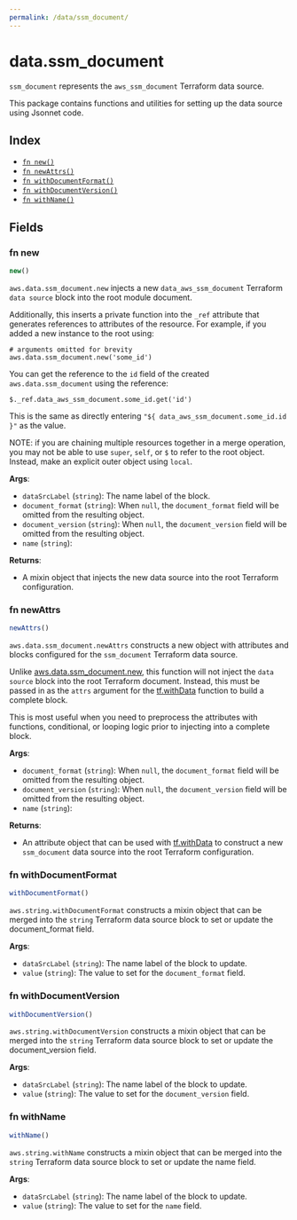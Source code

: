 ```yaml
---
permalink: /data/ssm_document/
---
```


# data.ssm_document

`ssm_document` represents the `aws_ssm_document` Terraform data source.



This package contains functions and utilities for setting up the data source using Jsonnet code.


## Index

* [`fn new()`](#fn-new)
* [`fn newAttrs()`](#fn-newattrs)
* [`fn withDocumentFormat()`](#fn-withdocumentformat)
* [`fn withDocumentVersion()`](#fn-withdocumentversion)
* [`fn withName()`](#fn-withname)

## Fields

### fn new

```ts
new()
```


`aws.data.ssm_document.new` injects a new `data_aws_ssm_document` Terraform `data source`
block into the root module document.

Additionally, this inserts a private function into the `_ref` attribute that generates references to attributes of the
resource. For example, if you added a new instance to the root using:

    # arguments omitted for brevity
    aws.data.ssm_document.new('some_id')

You can get the reference to the `id` field of the created `aws.data.ssm_document` using the reference:

    $._ref.data_aws_ssm_document.some_id.get('id')

This is the same as directly entering `"${ data_aws_ssm_document.some_id.id }"` as the value.

NOTE: if you are chaining multiple resources together in a merge operation, you may not be able to use `super`, `self`,
or `$` to refer to the root object. Instead, make an explicit outer object using `local`.

**Args**:
  - `dataSrcLabel` (`string`): The name label of the block.
  - `document_format` (`string`):  When `null`, the `document_format` field will be omitted from the resulting object.
  - `document_version` (`string`):  When `null`, the `document_version` field will be omitted from the resulting object.
  - `name` (`string`): 

**Returns**:
- A mixin object that injects the new data source into the root Terraform configuration.


### fn newAttrs

```ts
newAttrs()
```


`aws.data.ssm_document.newAttrs` constructs a new object with attributes and blocks configured for the `ssm_document`
Terraform data source.

Unlike [aws.data.ssm_document.new](#fn-new), this function will not inject the `data source`
block into the root Terraform document. Instead, this must be passed in as the `attrs` argument for the
[tf.withData](https://github.com/tf-libsonnet/core/tree/main/docs#fn-withdata) function to build a complete block.

This is most useful when you need to preprocess the attributes with functions, conditional, or looping logic prior to
injecting into a complete block.

**Args**:
  - `document_format` (`string`):  When `null`, the `document_format` field will be omitted from the resulting object.
  - `document_version` (`string`):  When `null`, the `document_version` field will be omitted from the resulting object.
  - `name` (`string`): 

**Returns**:
  - An attribute object that can be used with [tf.withData](https://github.com/tf-libsonnet/core/tree/main/docs#fn-withdata) to construct a new `ssm_document` data source into the root Terraform configuration.


### fn withDocumentFormat

```ts
withDocumentFormat()
```

`aws.string.withDocumentFormat` constructs a mixin object that can be merged into the `string`
Terraform data source block to set or update the document_format field.



**Args**:
  - `dataSrcLabel` (`string`): The name label of the block to update.
  - `value` (`string`): The value to set for the `document_format` field.


### fn withDocumentVersion

```ts
withDocumentVersion()
```

`aws.string.withDocumentVersion` constructs a mixin object that can be merged into the `string`
Terraform data source block to set or update the document_version field.



**Args**:
  - `dataSrcLabel` (`string`): The name label of the block to update.
  - `value` (`string`): The value to set for the `document_version` field.


### fn withName

```ts
withName()
```

`aws.string.withName` constructs a mixin object that can be merged into the `string`
Terraform data source block to set or update the name field.



**Args**:
  - `dataSrcLabel` (`string`): The name label of the block to update.
  - `value` (`string`): The value to set for the `name` field.
